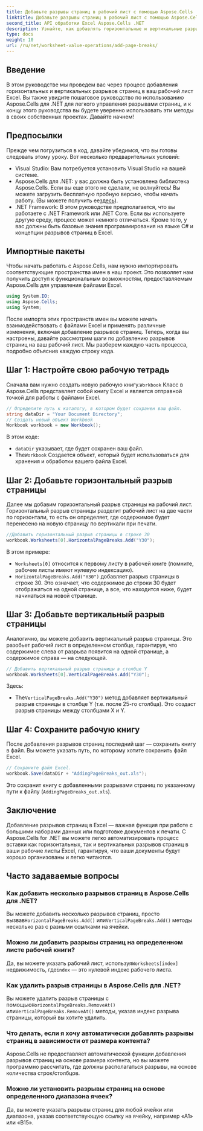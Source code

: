 ```yaml
---
title: Добавьте разрывы страниц в рабочий лист с помощью Aspose.Cells
linktitle: Добавьте разрывы страниц в рабочий лист с помощью Aspose.Cells
second_title: API обработки Excel Aspose.Cells .NET
description: Узнайте, как добавлять горизонтальные и вертикальные разрывы страниц в Excel с помощью Aspose.Cells для .NET с помощью этого пошагового руководства. Сделайте свои файлы Excel удобными для печати.
type: docs
weight: 10
url: /ru/net/worksheet-value-operations/add-page-breaks/
---
```

## Введение
В этом руководстве мы проведем вас через процесс добавления горизонтальных и вертикальных разрывов страниц в ваш рабочий лист Excel. Вы также увидите пошаговое руководство по использованию Aspose.Cells для .NET для легкого управления разрывами страниц, и к концу этого руководства вы будете уверенно использовать эти методы в своих собственных проектах. Давайте начнем!
## Предпосылки
Прежде чем погрузиться в код, давайте убедимся, что вы готовы следовать этому уроку. Вот несколько предварительных условий:
- Visual Studio: Вам потребуется установить Visual Studio на вашей системе.
-  Aspose.Cells для .NET: у вас должна быть установлена библиотека Aspose.Cells. Если вы еще этого не сделали, не волнуйтесь! Вы можете загрузить бесплатную пробную версию, чтобы начать работу. (Вы можете получить ее[здесь](https://releases.aspose.com/cells/net/)).
- .NET Framework: В этом руководстве предполагается, что вы работаете с .NET Framework или .NET Core. Если вы используете другую среду, процесс может немного отличаться.
Кроме того, у вас должны быть базовые знания программирования на языке C# и концепции разрывов страниц в Excel.
## Импортные пакеты
Чтобы начать работать с Aspose.Cells, нам нужно импортировать соответствующие пространства имен в наш проект. Это позволяет нам получить доступ к функциональным возможностям, предоставляемым Aspose.Cells для управления файлами Excel.
```csharp
using System.IO;
using Aspose.Cells;
using System;
```
После импорта этих пространств имен вы можете начать взаимодействовать с файлами Excel и применять различные изменения, включая добавление разрывов страниц.
Теперь, когда вы настроены, давайте рассмотрим шаги по добавлению разрывов страниц на ваш рабочий лист. Мы разберем каждую часть процесса, подробно объяснив каждую строку кода.
## Шаг 1: Настройте свою рабочую тетрадь
 Сначала вам нужно создать новую рабочую книгу.`Workbook` Класс в Aspose.Cells представляет собой книгу Excel и является отправной точкой для работы с файлами Excel.
```csharp
// Определите путь к каталогу, в котором будет сохранен ваш файл.
string dataDir = "Your Document Directory";
// Создать новый объект Workbook
Workbook workbook = new Workbook();
```
В этом коде:
- `dataDir` указывает, где будет сохранен ваш файл.
-  The`Workbook` Создается объект, который будет использоваться для хранения и обработки вашего файла Excel.
## Шаг 2: Добавьте горизонтальный разрыв страницы
Далее мы добавим горизонтальный разрыв страницы на рабочий лист. Горизонтальный разрыв страницы разделит рабочий лист на две части по горизонтали, то есть он определяет, где содержимое будет перенесено на новую страницу по вертикали при печати.
```csharp
//Добавить горизонтальный разрыв страницы в строке 30
workbook.Worksheets[0].HorizontalPageBreaks.Add("Y30");
```
В этом примере:
- `Worksheets[0]` относится к первому листу в рабочей книге (помните, рабочие листы имеют нулевую индексацию).
- `HorizontalPageBreaks.Add("Y30")` добавляет разрыв страницы в строке 30. Это означает, что содержимое до строки 30 будет отображаться на одной странице, а все, что находится ниже, будет начинаться на новой странице.
## Шаг 3: Добавьте вертикальный разрыв страницы
Аналогично, вы можете добавить вертикальный разрыв страницы. Это разобьет рабочий лист в определенном столбце, гарантируя, что содержимое слева от разрыва появится на одной странице, а содержимое справа — на следующей.
```csharp
// Добавить вертикальный разрыв страницы в столбце Y
workbook.Worksheets[0].VerticalPageBreaks.Add("Y30");
```
Здесь:
-  The`VerticalPageBreaks.Add("Y30")` метод добавляет вертикальный разрыв страницы в столбце Y (т.е. после 25-го столбца). Это создаст разрыв страницы между столбцами X и Y.
## Шаг 4: Сохраните рабочую книгу
После добавления разрывов страниц последний шаг — сохранить книгу в файл. Вы можете указать путь, по которому хотите сохранить файл Excel.
```csharp
// Сохраните файл Excel.
workbook.Save(dataDir + "AddingPageBreaks_out.xls");
```
Это сохранит книгу с добавленными разрывами страниц по указанному пути к файлу (`AddingPageBreaks_out.xls`).
## Заключение
Добавление разрывов страниц в Excel — важная функция при работе с большими наборами данных или подготовке документов к печати. С Aspose.Cells for .NET вы можете легко автоматизировать процесс вставки как горизонтальных, так и вертикальных разрывов страниц в ваши рабочие листы Excel, гарантируя, что ваши документы будут хорошо организованы и легко читаются.
## Часто задаваемые вопросы
### Как добавить несколько разрывов страниц в Aspose.Cells для .NET?
 Вы можете добавить несколько разрывов страниц, просто вызвав`HorizontalPageBreaks.Add()` или`VerticalPageBreaks.Add()` методы несколько раз с разными ссылками на ячейки.
### Можно ли добавить разрывы страниц на определенном листе рабочей книги?
 Да, вы можете указать рабочий лист, используя`Worksheets[index]` недвижимость, где`index` — это нулевой индекс рабочего листа.
### Как удалить разрыв страницы в Aspose.Cells для .NET?
 Вы можете удалить разрыв страницы с помощью`HorizontalPageBreaks.RemoveAt()` или`VerticalPageBreaks.RemoveAt()` методы, указав индекс разрыва страницы, который вы хотите удалить.
### Что делать, если я хочу автоматически добавлять разрывы страниц в зависимости от размера контента?
Aspose.Cells не предоставляет автоматической функции добавления разрывов страниц на основе размера контента, но вы можете программно рассчитать, где должны располагаться разрывы, на основе количества строк/столбцов.
### Можно ли установить разрывы страниц на основе определенного диапазона ячеек?
Да, вы можете указать разрывы страниц для любой ячейки или диапазона, указав соответствующую ссылку на ячейку, например «A1» или «B15».
